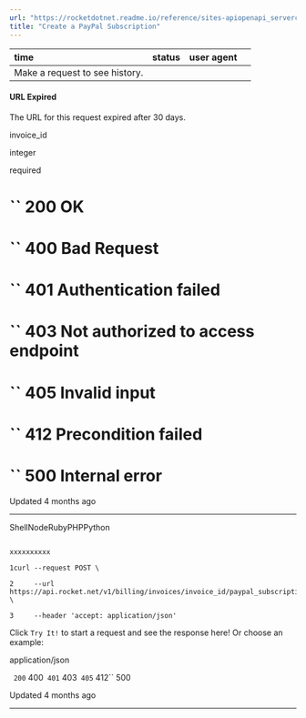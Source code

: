 ```yaml
---
url: "https://rocketdotnet.readme.io/reference/sites-apiopenapi_servercontrollersbilling_controllerpost_billing_invoices_invoice_id_paypal_subscription"
title: "Create a PayPal Subscription"
---
```


| time | status | user agent |  |
| :-- | :-- | :-- | :-- |
| Make a request to see history. |

#### URL Expired

The URL for this request expired after 30 days.

invoice\_id

integer

required

# `` 200      OK

# `` 400      Bad Request

# `` 401      Authentication failed

# `` 403      Not authorized to access endpoint

# `` 405      Invalid input

# `` 412      Precondition failed

# `` 500      Internal error

Updated 4 months ago

* * *

ShellNodeRubyPHPPython

```

xxxxxxxxxx

1curl --request POST \

2     --url https://api.rocket.net/v1/billing/invoices/invoice_id/paypal_subscription \

3     --header 'accept: application/json'

```

Click `Try It!` to start a request and see the response here! Or choose an example:

application/json

`` 200`` 400`` 401`` 403`` 405`` 412`` 500

Updated 4 months ago

* * *